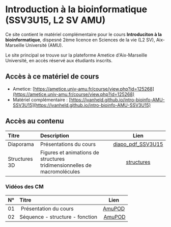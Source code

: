 # Introduction à la bioinformatique (SSV3U15, L2 SV AMU)

Ce site contient le matériel complémentaire pour le cours **Introduciton à la bioinformatique**, dispesné 2ème licence en Sciences de la vie (L2 SV), Aix-Marseille Université (AMU). 

Le site principal se trouve sur la plateforme Ametice d'Aix-Marseille Université, en accès réservé aux étudiants inscrits. 

## Accès à ce matériel de cours

- Ametice: [https://ametice.univ-amu.fr/course/view.php?id=125268](https://ametice.univ-amu.fr/course/view.php?id=125268)
- Matériel complémentaire : [https://jvanheld.github.io/intro-bioinfo-AMU-SSV3U15](https://jvanheld.github.io/intro-bioinfo-AMU-SSV3U15)

## Accès au contenu

| Titre | Description | Lien |
|:------------|:-------------------|:-------------------------:|
| Diaporama | Présentations du cours | [diapo_pdf_SSV3U15](diapo_pdf_SSV3U15/)
| Structures 3D | Figures et animations de structures tridimensionnelles de macromolécules | [structures](structures/) | 

### Vidéos des CM

| N° | Titre | Lien |
|:------------|:-------------------|:-------------------------:|
| 01 | Présentation du cours | [AmuPOD](https://amupod.univ-amu.fr/video/add/?slug=32228-ssv3u15-01-presentation-du-cours-jacques-van-helden) | 
| 02 | Séquence - structure - fonction | [AmuPOD](https://amupod.univ-amu.fr/video/32306-02-sequence-structure-fonction-ssv3u15-jacques-van-helden/) |
